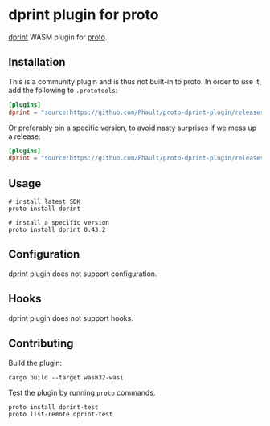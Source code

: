 # dprint plugin for proto

[dprint](https://dprint.dev) WASM plugin for [proto](https://github.com/moonrepo/proto).

## Installation

This is a community plugin and is thus not built-in to proto. In order to use it, add the following to `.prototools`:

```toml
[plugins]
dprint = "source:https://github.com/Phault/proto-dprint-plugin/releases/latest/download/dprint_plugin.wasm"
```

Or preferably pin a specific version, to avoid nasty surprises if we mess up a release:

```toml
[plugins]
dprint = "source:https://github.com/Phault/proto-dprint-plugin/releases/download/vX.Y.Z/dprint_plugin.wasm"
```

## Usage

```shell
# install latest SDK
proto install dprint

# install a specific version
proto install dprint 0.43.2
```

## Configuration

dprint plugin does not support configuration.

## Hooks

dprint plugin does not support hooks.

## Contributing

Build the plugin:

```shell
cargo build --target wasm32-wasi
```

Test the plugin by running `proto` commands.

```shell
proto install dprint-test
proto list-remote dprint-test
```
